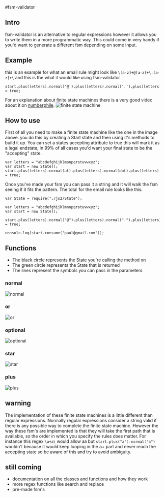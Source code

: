 #fsm-validator

## Intro
fsm-validator is an alternative to regular expressions however it allows you to write them in a more programmatic way.
This could come in very handy if you'd want to generate a different fsm depending on some input.

## Example
this is an example for what an email rule might look like `\[a-z]+@[a-z]+\.[a-z]+\`
and this is the what it would like using fsm-validator

    start.plus(letters).normal('@').plus(letters).normal('.').plus(letters).accepting = true;

For an explanation about finite state machines there is a very good video about it on [numberphile](https://www.youtube.com/watch?v=RjOCRYdg8BY).
![finite state machine](http://i.imgur.com/zV0H3uO.png)

## How to use
First of all you need to make a finite state machine like the one in the image above.
you do this by creating a Start state and then using it's methods to build it up.
You can set a states accepting attribute to true this will mark it as a legal endstate,
in 99% of all cases you'd want your final state to be the "accepting" state.
    
    var letters = "abcdefghijklmonpqrstuvwxyz";
    var start = new State();
    start.plus(letters).normal(at).plus(letters).normal(dot).plus(letters).accepting = true;

Once you've made your fsm you can pass it a string and it will walk the fsm seeing if it fits the pattern.
The total for the email rule looks like this.

    var State = require("./js2/State");
    
    var letters = "abcdefghijklmnopqrstuvwxyz";
    var start = new State();
    
    start.plus(letters).normal("@").plus(letters).normal(".").plus(letters).accepting = true;
    
    console.log(start.consume("paul@gmail.com"));

## Functions
- The black circle represents the State you're calling the method on
- The green circle represents the State that is returned
- The lines represent the symbols you can pass in the parameters

### normal
![normal](http://i.imgur.com/vV0Lm9r.png)

### or
![or](http://i.imgur.com/kpwxd2G.png)

### optional
![optional](http://i.imgur.com/cUNFjPs.png)

### star
![star](http://i.imgur.com/gdUFnHl.png)

### plus
![plus](http://i.imgur.com/WXaxiXy.png)

## warning
The implementation of these finite state machines is a little different than regular expressions.
Normally regular expressions consider a string valid if there is any possible way to complete the finite state machine.
However the way these fsm's are implemented is that they will take the first path that is available, so the order in which you specify the rules
does matter. For instance this regex `\a+a\` would allow aa but `start.plus("a").normal("a")` wouldn't because 
it would keep looping in the a+ part and never reach the accepting state so be aware of this and try to avoid ambiguity.

## still coming
- documentation on all the classes and functions and how they work
- more regex functions like search and replace
- pre-made fsm's
